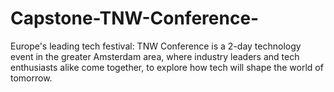 # Capstone-TNW-Conference-
Europe's leading tech festival: TNW Conference is a 2-day technology event in the greater Amsterdam area, where industry leaders and tech enthusiasts alike come together, to explore how tech will shape the world of tomorrow.
